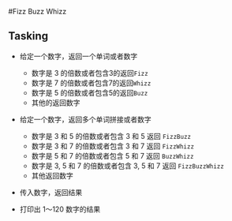 #Fizz Buzz Whizz

## Tasking

- 给定一个数字，返回一个单词或者数字
   - 数字是 3 的倍数或者包含3的返回`Fizz`
   - 数字是 7 的倍数或者包含7的返回`Whizz`
   - 数字是 5 的倍数或者包含5的返回`Buzz`
   - 其他的返回数字
- 给定一个数字，返回多个单词拼接或者数字
    - 数字是 3 和 5 的倍数或者包含 3 和 5 返回 `FizzBuzz`
    -  数字是 3 和 7 的倍数或者包含 3 和 7 返回 `FizzWhizz`
    - 数字是 5 和 7 的倍数或者包含 5 和 7 返回 `BuzzWhizz`
    - 数字是 3, 5 和 7 的倍数或者包含 3, 5 和 7 返回 `FizzBuzzWhizz`
    - 其他返回数字
- 传入数字，返回结果

- 打印出 1～120 数字的结果